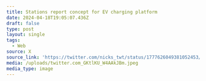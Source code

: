 ```yaml
---
title: Stations report concept for EV charging platform
date: 2024-04-18T19:05:07.436Z
draft: false
type: post
layout: single
tags:
  - Web
source: X
source_link: 'https://twitter.com/nicks_twt/status/1777626049381052453/photo/1'
media: /uploads/twitter.com_GKtlKU_W4AAkJBm.jpeg
media_type: image
---
```


